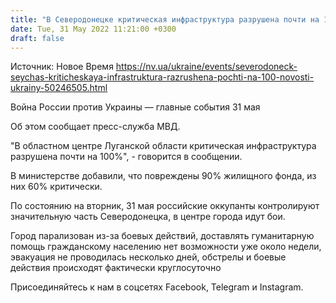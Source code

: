 ```yaml
---
title: "В Северодонецке критическая инфраструктура разрушена почти на 100% - МВД"
date: Tue, 31 May 2022 11:21:00 +0300
draft: false
---
```

Источник: Новое Время https://nv.ua/ukraine/events/severodoneck-seychas-kriticheskaya-infrastruktura-razrushena-pochti-na-100-novosti-ukrainy-50246505.html


Война России против Украины — главные события 31 мая

Об этом сообщает пресс-служба МВД.

"В областном центре Луганской области критическая инфраструктура разрушена почти на 100%", - говорится в сообщении.

В министерстве добавили, что повреждены 90% жилищного фонда, из них 60% критически.

По состоянию на вторник, 31 мая российские оккупанты контролируют значительную часть Северодонецка, в центре города идут бои.

 Город парализован из-за боевых действий, доставлять гуманитарную помощь гражданскому населению нет возможности уже около недели, эвакуация не проводилась несколько дней, обстрелы и боевые действия происходят фактически круглосуточно

Присоединяйтесь к нам в соцсетях Facebook, Telegram и Instagram.
